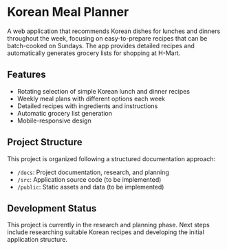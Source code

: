 # Korean Meal Planner

A web application that recommends Korean dishes for lunches and dinners throughout the week, focusing on easy-to-prepare recipes that can be batch-cooked on Sundays. The app provides detailed recipes and automatically generates grocery lists for shopping at H-Mart.

## Features

- Rotating selection of simple Korean lunch and dinner recipes
- Weekly meal plans with different options each week
- Detailed recipes with ingredients and instructions
- Automatic grocery list generation
- Mobile-responsive design

## Project Structure

This project is organized following a structured documentation approach:

- `/docs`: Project documentation, research, and planning
- `/src`: Application source code (to be implemented)
- `/public`: Static assets and data (to be implemented)

## Development Status

This project is currently in the research and planning phase. Next steps include researching suitable Korean recipes and developing the initial application structure.